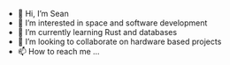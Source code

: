 - 👋 Hi, I’m Sean
- 👀 I’m interested in space and software development
- 🌱 I’m currently learning Rust and databases
- 💞️ I’m looking to collaborate on hardware based projects
- 📫 How to reach me ...

<!---
gitSean23/gitSean23 is a ✨ special ✨ repository because its `README.md` (this file) appears on your GitHub profile.
You can click the Preview link to take a look at your changes.
--->
